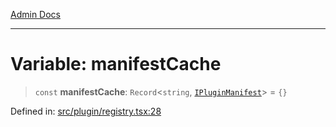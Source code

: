 [Admin Docs](/)

***

# Variable: manifestCache

> `const` **manifestCache**: `Record`\<`string`, [`IPluginManifest`](../../types/interfaces/IPluginManifest.md)\> = `{}`

Defined in: [src/plugin/registry.tsx:28](https://github.com/PalisadoesFoundation/talawa-admin/blob/main/src/plugin/registry.tsx#L28)
